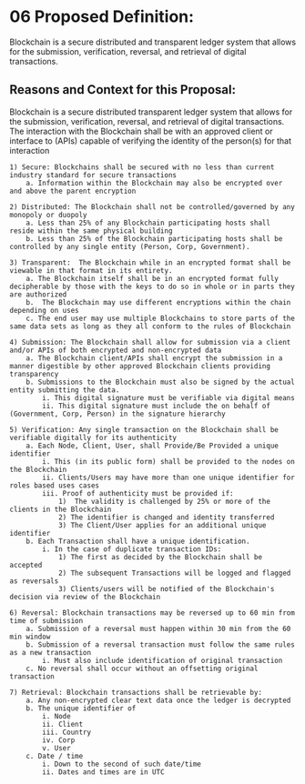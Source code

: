 # 06 Proposed Definition: 
Blockchain is a secure distributed and transparent ledger system that allows for the submission, verification, reversal, and retrieval of digital transactions. 	

## Reasons and Context for this Proposal: 
Blockchain is a secure distributed transparent ledger system that allows for the submission, verification, reversal, and retrieval of digital transactions. 
The interaction with the Blockchain shall be with an approved client or interface to (APIs) capable of verifying the identity of the person(s) for that interaction

	1) Secure: Blockchains shall be secured with no less than current industry standard for secure transactions
		a. Information within the Blockchain may also be encrypted over and above the parent encryption

	2) Distributed: The Blockchain shall not be controlled/governed by any monopoly or duopoly
		a. Less than 25% of any Blockchain participating hosts shall reside within the same physical building
		b. Less than 25% of the Blockchain participating hosts shall be controlled by any single entity (Person, Corp, Government).

	3) Transparent:  The Blockchain while in an encrypted format shall be viewable in that format in its entirety.
		a. The Blockchain itself shall be in an encrypted format fully decipherable by those with the keys to do so in whole or in parts they are authorized
		b.  The Blockchain may use different encryptions within the chain depending on uses
		c. The end user may use multiple Blockchains to store parts of the same data sets as long as they all conform to the rules of Blockchain

	4) Submission: The Blockchain shall allow for submission via a client and/or APIs of both encrypted and non-encrypted data
		a. The Blockchain client/APIs shall encrypt the submission in a manner digestible by other approved Blockchain clients providing transparency
		b. Submissions to the Blockchain must also be signed by the actual entity submitting the data.
			i. This digital signature must be verifiable via digital means
			ii. This digital signature must include the on behalf of (Government, Corp, Person) in the signature hierarchy

	5) Verification: Any single transaction on the Blockchain shall be verifiable digitally for its authenticity
		a. Each Node, Client, User, shall Provide/Be Provided a unique identifier
			i. This (in its public form) shall be provided to the nodes on the Blockchain
			ii. Clients/Users may have more than one unique identifier for roles based uses cases
			iii. Proof of authenticity must be provided if:
				1)  The validity is challenged by 25% or more of the clients in the Blockchain
				2) The identifier is changed and identity transferred
				3) The Client/User applies for an additional unique identifier
		b. Each Transaction shall have a unique identification.
			i. In the case of duplicate transaction IDs:
				1) The first as decided by the Blockchain shall be accepted
				2) The subsequent Transactions will be logged and flagged as reversals
				3) Clients/users will be notified of the Blockchain's decision via review of the Blockchain

	6) Reversal: Blockchain transactions may be reversed up to 60 min from time of submission
		a. Submission of a reversal must happen within 30 min from the 60 min window
		b. Submission of a reversal transaction must follow the same rules as a new transaction
			i. Must also include identification of original transaction
		c. No reversal shall occur without an offsetting original transaction 
				
	7) Retrieval: Blockchain transactions shall be retrievable by:
		a. Any non-encrypted clear text data once the ledger is decrypted
		b. The unique identifier of
			i. Node
			ii. Client
			iii. Country
			iv. Corp
			v. User
		c. Date / time 
			i. Down to the second of such date/time
			ii. Dates and times are in UTC

